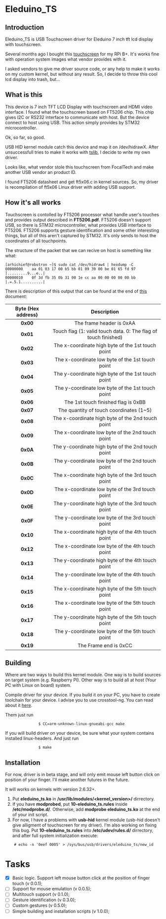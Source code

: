 # Eleduino_TS

## Introduction

Eleduino_TS is USB Touchscreen driver for Eleduino 7 inch tft lcd display with touchscreen.

Several months ago I bought this [touchscreen](http://www.eleduino.com/7-0-inch-800x480-Hdmi-touch-with-USB-touch-Display-Support-Raspberry-pi-Banana-Pi-Banana-Pro-Beagle-p10442.html) for my RPi B+. It's works fine with operation system images what vendor provides with it.

I asked vendors to give me driver source code, or any help to make it works on my custom kernel, but without any result. So, I decide to throw this cool lcd display into trash, but...

## What is this

This device is 7 inch TFT LCD Display with touchscreen and HDMI video interface. I found what the touchscreen based on FT5206 chip. This chip gives I2C or RS232 interface to communicate with host. But the device connect to host using USB. This action simply provides by STM32 microcontroller.

Ok, so far, so good.

USB HID kernel module catch this device and map it on /dev/hidrawX. After unsuccessfull tries to make it works with [tslib](https://github.com/kergoth/tslib), I decide to write my own driver.

Looks like, what vendor stole this touchscreen from FocalTech and make another USB vendor an product ID.

I found FT5206 datasheet and get ft5x06.c in kernel sources. So, my driver is recompilation of ft5x06 Linux driver with adding USB support.

## How it's all works

Touchscreen is contolled by FT5206 processor what handle user's touches and provides output described in **FT5206.pdf**. FT5206 doesn't support USB, so there is STM32 microcontroller, what provides USB interface to FT5206. FT5206 supports gesture identification and some other interesting things, but all of this aren't captured by STM32. It's only sends to host the coordinates of all touchpoints.

The structure of the packet that we can recive on host is something like what:

```
[arhichief@robotron ~]$ sudo cat /dev/hidraw4 | hexdump -C
00000000	aa 01 03 17 00 b5 bb 01 09 39 00 be 01 65 fd 97	|.........9...e..|
00000010	0f 3d fb 35 0b 31 00 1e cc aa 00 00 00 00 00 bb	|.=.5.1..........|
```

There is description of this output that can be found at the end of [this](http://www.waveshare.com/w/upload/7/73/7inch-HDMI-LCD-B-UserManual.pdf) document:

|Byte (Hex address)|Description|
|:---------------:|:---------------:|
|**0x00**| The frame header is 0xAA|
|**0x01**| Touch flag (1: valid touch data. 0: The flag of touch finished)|
|**0x02**| The x-coordinate high byte of the 1st touch point|
|**0x03**| The x-coordinate low byte of the 1st touch point|
|**0x04**| The y-coordinate high byte of the 1st touch point|
|**0x05**| The y-coordinate low byte of the 1st touch point|
|**0x06**| The 1st touch finished flag is 0xBB|
|**0x07**| The quantity of touch coordinates (1~5)|
|**0x08**| The x-coordinate high byte of the 2nd touch point|
|**0x09**| The x-coordinate low byte of the 2nd touch point|
|**0x0A**| The y-coordinate high byte of the 2nd touch point|
|**0x0B**| The y-coordinate low byte of the 2nd touch point|
|**0x0C**| The x-coordinate high byte of the 3rd touch point|
|**0x0D**| The x-coordinate low byte of the 3rd touch point|
|**0x0E**| The y-coordinate high byte of the 3rd touch point|
|**0x0F**| The y-coordinate low byte of the 3rd touch point|
|**0x10**| The x-coordinate high byte of the 4th touch point|
|**0x12**| The x-coordinate low byte of the 4th touch point|
|**0x13**| The y-coordinate high byte of the 4th touch point|
|**0x14**| The y-coordinate low byte of the 4th touch point|
|**0x15**| The x-coordinate high byte of the 5th touch point|
|**0x16**| The x-coordinate low byte of the 5th touch point|
|**0x17**| The y-coordinate high byte of the 5th touch point|
|**0x18**| The y-coordinate low byte of the 5th touch point|
|**0x19**| The Frame end is 0xCC|

## Building

Where are two ways to build this kernel module. One way is to build sources on target system (e.g. Raspberry PI). Other way is to build all at host (Your PC with Linux on board) system.

Compile driver for your device. If you build it on your PC, you have to create toolchain for your device. I advise you to use crosstool-ng. You can read about it [here](http://www.bootc.net/archives/2012/05/26/how-to-build-a-cross-compiler-for-your-raspberry-pi/). 

Them just run  
```
               $ CC=arm-unknown-linux-gnueabi-gcc make
```
			   
If you will build driver on your device, be sure what your system contains installed linux-headers. And just run 
```
               $ make
```

## Installation
For now, driver is in beta stage, and will only emit mouse left button click on position of your finger. I'll make another futures in the future.

It will works on kernels with version 2.6.32+.

1. Put **eleduino_ts.ko** in **/usr/lib/modules/<kernel_version>/** dirrectory. 
2. If you have **modprobed**, put **10-eleduino_ts.rules** inside **/etc/modprobe.d/**. Otherwise, add **modprobe eleduino_ts.ko** at the end of your init script.
3. For now, I have a problems with **usb-hid** kernel module (usb-hid doesn't give alligment of touchscreen for my driver). I'm also working on fixing this bug. Put **10-eleduino_ts.rules** into **/etc/udev/rules.d/** dirrectory, and after full system initialization execute:

```
	# echo -n '0eef 0005' > /sys/bus/usb/drivers/eleduino_ts/new_id
```

# Tasks
- [x] Basic logic. Support left mouse button click at the position of finger touch (v 0.0.1);
- [ ] Support for mouse emulation (v 0.0.5);
- [ ] Multitouch support (v 0.1.0);
- [ ] Gesture identification (v 0.3.0);
- [ ] Custom gestures (v 0.5.0);
- [ ] Simple building and installation scripts (v 1.0.0);